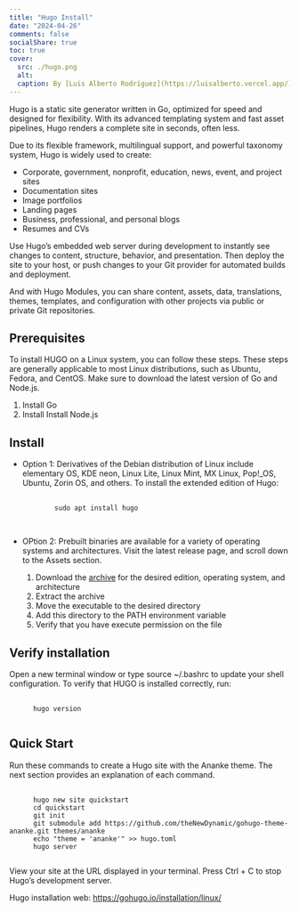 ```yaml
---
title: "Hugo Install"
date: "2024-04-26"
comments: false
socialShare: true
toc: true
cover:
  src: ./hugo.png
  alt:
  caption: By [Luis Alberto Rodríguez](https://luisalberto.vercel.app/)
---
```


Hugo is a static site generator written in Go, optimized for speed and designed
for flexibility. With its advanced templating system and fast asset pipelines,
Hugo renders a complete site in seconds, often less.

Due to its flexible framework, multilingual support, and powerful taxonomy
system, Hugo is widely used to create:

- Corporate, government, nonprofit, education, news, event, and project sites
- Documentation sites
- Image portfolios
- Landing pages
- Business, professional, and personal blogs
- Resumes and CVs

Use Hugo’s embedded web server during development to instantly see changes to
content, structure, behavior, and presentation. Then deploy the site to your
host, or push changes to your Git provider for automated builds and deployment.

And with Hugo Modules, you can share content, assets, data, translations,
themes, templates, and configuration with other projects via public or private
Git repositories.

## Prerequisites

To install HUGO on a Linux system, you can follow these steps. These steps are
generally applicable to most Linux distributions, such as Ubuntu, Fedora, and
CentOS. Make sure to download the latest version of Go and Node.js.

1. Install Go
2. Install Install Node.js

## Install

- Option 1: Derivatives of the Debian distribution of Linux include elementary
  OS, KDE neon, Linux Lite, Linux Mint, MX Linux, Pop!\_OS, Ubuntu, Zorin OS,
  and others. To install the extended edition of Hugo:

     <!-- markdownlint-disable MD033 -->
     <pre class="command-line language-bash" data-user="luis" data-host="machine">
       <code>
          sudo apt install hugo
       </code>
     </pre>

- OPtion 2: Prebuilt binaries are available for a variety of operating systems
  and architectures. Visit the latest release page, and scroll down to the
  Assets section.

  1. Download the [archive](https://github.com/gohugoio/hugo/releases/latest)
     for the desired edition, operating system, and architecture
  2. Extract the archive
  3. Move the executable to the desired directory
  4. Add this directory to the PATH environment variable
  5. Verify that you have execute permission on the file

## Verify installation

Open a new terminal window or type source ~/.bashrc to update your shell
configuration. To verify that HUGO is installed correctly, run:

<!-- markdownlint-disable MD033 -->
<pre class="command-line language-bash" data-user="luis" data-host="machine">
   <code>
      hugo version
   </code>
</pre>

## Quick Start

Run these commands to create a Hugo site with the Ananke theme. The next section
provides an explanation of each command.

<!-- markdownlint-disable MD033 -->
<pre class="command-line language-bash" data-user="luis" data-host="machine">
   <code>
      hugo new site quickstart
      cd quickstart
      git init
      git submodule add https://github.com/theNewDynamic/gohugo-theme-ananke.git themes/ananke
      echo "theme = 'ananke'" >> hugo.toml
      hugo server
   </code>
</pre>

View your site at the URL displayed in your terminal. Press Ctrl + C to stop
Hugo’s development server.

Hugo installation web: <https://gohugo.io/installation/linux/>
